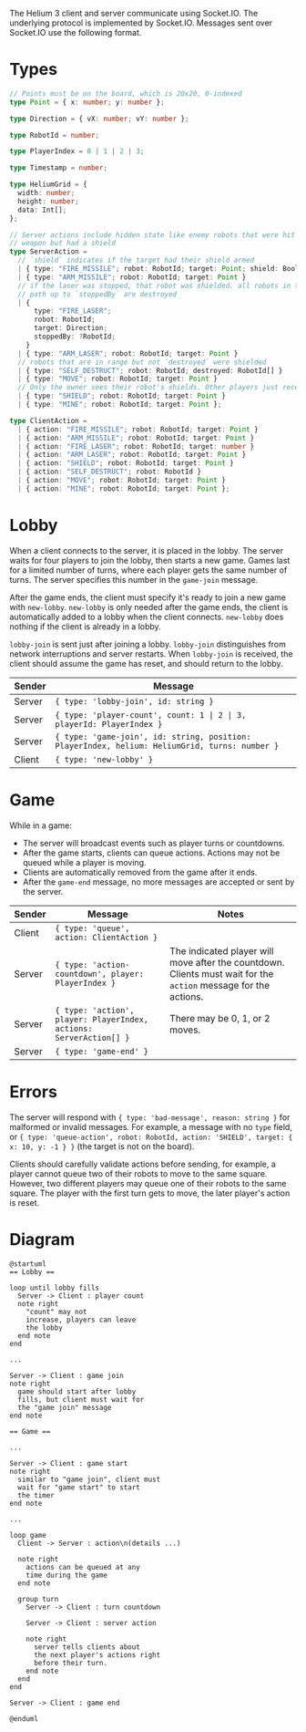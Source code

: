 The Helium 3 client and server communicate using Socket.IO. The underlying protocol is implemented by Socket.IO. Messages sent over Socket.IO use the following format.

# Types

```ts
// Points must be on the board, which is 20x20, 0-indexed
type Point = { x: number; y: number };

type Direction = { vX: number; vY: number };

type RobotId = number;

type PlayerIndex = 0 | 1 | 2 | 3;

type Timestamp = number;

type HeliumGrid = {
  width: number;
  height: number;
  data: Int[];
};

// Server actions include hidden state like enemy robots that were hit by a
// weapon but had a shield
type ServerAction =
  // `shield` indicates if the target had their shield armed
  | { type: "FIRE_MISSILE"; robot: RobotId; target: Point; shield: Bool }
  | { type: "ARM_MISSILE"; robot: RobotId; target: Point }
  // if the laser was stopped, that robot was shielded. all robots in the laser
  // path up to `stoppedBy` are destroyed
  | {
      type: "FIRE_LASER";
      robot: RobotId;
      target: Direction;
      stoppedBy: ?RobotId;
    }
  | { type: "ARM_LASER"; robot: RobotId; target: Point }
  // robots that are in range but not `destroyed` were shielded
  | { type: "SELF_DESTRUCT"; robot: RobotId; destroyed: RobotId[] }
  | { type: "MOVE"; robot: RobotId; target: Point }
  // Only the owner sees their robot's shields. Other players just receive a "move" action.
  | { type: "SHIELD"; robot: RobotId; target: Point }
  | { type: "MINE"; robot: RobotId; target: Point };

type ClientAction =
  | { action: "FIRE_MISSILE"; robot: RobotId; target: Point }
  | { action: "ARM_MISSILE"; robot: RobotId; target: Point }
  | { action: "FIRE_LASER"; robot: RobotId; target: number }
  | { action: "ARM_LASER"; robot: RobotId; target: Point }
  | { action: "SHIELD"; robot: RobotId; target: Point }
  | { action: "SELF_DESTRUCT"; robot: RobotId }
  | { action: "MOVE"; robot: RobotId; target: Point }
  | { action: "MINE"; robot: RobotId; target: Point };
```

# Lobby

When a client connects to the server, it is placed in the lobby. The server waits for four players to join the lobby, then starts a new game. Games last for a limited number of turns, where each player gets the same number of turns. The server specifies this number in the `game-join` message.

After the game ends, the client must specify it's ready to join a new game with `new-lobby`. `new-lobby` is only needed after the game ends, the client is automatically added to a lobby when the client connects. `new-lobby` does nothing if the client is already in a lobby.

`lobby-join` is sent just after joining a lobby. `lobby-join` distinguishes from network interruptions and server restarts. When `lobby-join` is received, the client should assume the game has reset, and should return to the lobby.

| Sender | Message                                                                                       |
| ------ | --------------------------------------------------------------------------------------------- |
| Server | `{ type: 'lobby-join', id: string }`                                                          |
| Server | `{ type: 'player-count', count: 1 \| 2 \| 3, playerId: PlayerIndex }`                         |
| Server | `{ type: 'game-join', id: string, position: PlayerIndex, helium: HeliumGrid, turns: number }` |
| Client | `{ type: 'new-lobby' }`                                                                       |

# Game

While in a game:

- The server will broadcast events such as player turns or countdowns.
- After the game starts, clients can queue actions. Actions may not be queued while a player is moving.
- Clients are automatically removed from the game after it ends.
- After the `game-end` message, no more messages are accepted or sent by the server.

| Sender | Message                                                            | Notes                                                                                                           |
| ------ | ------------------------------------------------------------------ | --------------------------------------------------------------------------------------------------------------- |
| Client | `{ type: 'queue', action: ClientAction }`                          |                                                                                                                 |
| Server | `{ type: 'action-countdown', player: PlayerIndex }`                | The indicated player will move after the countdown. Clients must wait for the `action` message for the actions. |
| Server | `{ type: 'action', player: PlayerIndex, actions: ServerAction[] }` | There may be 0, 1, or 2 moves.                                                                                  |
| Server | `{ type: 'game-end' }`                                             |                                                                                                                 |

# Errors

The server will respond with `{ type: 'bad-message', reason: string }` for malformed or invalid messages. For example, a message with no `type` field, or `{ type: 'queue-action', robot: RobotId, action: 'SHIELD', target: { x: 10, y: -1 } }` (the target is not on the board).

Clients should carefully validate actions before sending, for example, a player cannot queue two of their robots to move to the same square. However, two different players may queue one of their robots to the same square. The player with the first turn gets to move, the later player's action is reset.

# Diagram

```plantuml
@startuml
== Lobby ==

loop until lobby fills
  Server -> Client : player count
  note right
    "count" may not
    increase, players can leave
    the lobby
  end note
end

...

Server -> Client : game join
note right
  game should start after lobby
  fills, but client must wait for
  the "game join" message
end note

== Game ==

...

Server -> Client : game start
note right
  similar to "game join", client must
  wait for "game start" to start
  the timer
end note

...

loop game
  Client -> Server : action\n(details ...)

  note right
    actions can be queued at any
    time during the game
  end note

  group turn
    Server -> Client : turn countdown

    Server -> Client : server action

    note right
      server tells clients about
      the next player's actions right
      before their turn.
    end note
  end
end

Server -> Client : game end

@enduml
```
